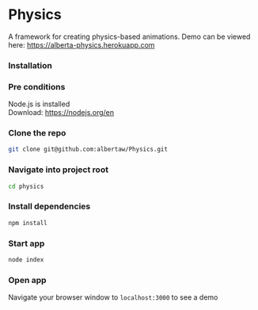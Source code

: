 # Physics
A framework for creating physics-based animations. 
Demo can be viewed here: https://alberta-physics.herokuapp.com

### Installation

### Pre conditions

Node.js is installed  
Download: https://nodejs.org/en

### Clone the repo

```bash
git clone git@github.com:albertaw/Physics.git
```

### Navigate into project root

```bash
cd physics
```

### Install dependencies

```bash
npm install
```

### Start app

```bash
node index
```

### Open app

Navigate your browser window to `localhost:3000` to see a demo